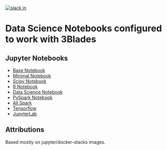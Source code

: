 [![slack in](https://slack.3blades.io/badge.svg)](https://slack.3blades.io/)

# Data Science Notebooks configured to work with 3Blades

## Jupyter Notebooks

- [Base Notebook](https://github.com/3Blades/notebook-servers/tree/master/base-notebook)
- [Minimal Notebook](https://github.com/3Blades/notebook-servers/tree/master/minimal-notebook)
- [Scipy Notebook](https://github.com/3Blades/notebook-servers/tree/master/scipy-notebook)
- [R Notebook](https://github.com/3Blades/notebook-servers/tree/master/r-notebook)
- [Data Science Notebook](https://github.com/3Blades/notebook-servers/tree/master/datascience-notebook)
- [PySpark Notebook](https://github.com/3Blades/notebook-servers/tree/master/pyspark-notebook)
- [All Spark](https://github.com/3Blades/notebook-servers/tree/master/all-spark-notebook)
- [Tensorflow](https://github.com/3Blades/notebook-servers/tree/master/tensorflow)
- [JupyterLab](https://github.com/3Blades/notebook-servers/tree/master/jupyterlabs)

## Attributions

Based mostly on jupyter/docker-stacks images.
